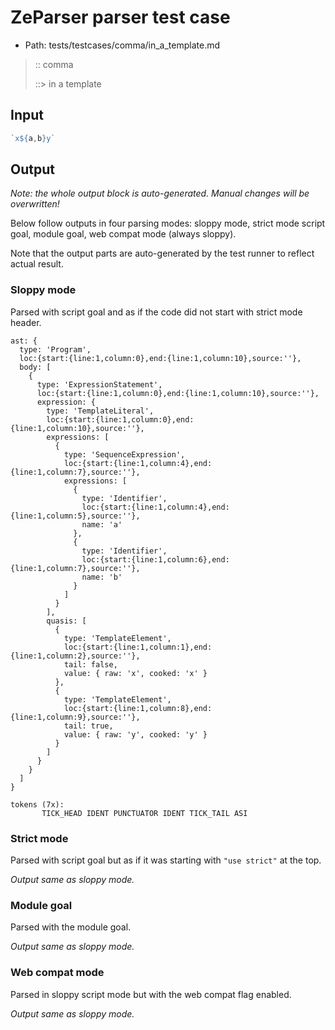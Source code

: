 # ZeParser parser test case

- Path: tests/testcases/comma/in_a_template.md

> :: comma
>
> ::> in a template

## Input

`````js
`x${a,b}y`
`````

## Output

_Note: the whole output block is auto-generated. Manual changes will be overwritten!_

Below follow outputs in four parsing modes: sloppy mode, strict mode script goal, module goal, web compat mode (always sloppy).

Note that the output parts are auto-generated by the test runner to reflect actual result.

### Sloppy mode

Parsed with script goal and as if the code did not start with strict mode header.

`````
ast: {
  type: 'Program',
  loc:{start:{line:1,column:0},end:{line:1,column:10},source:''},
  body: [
    {
      type: 'ExpressionStatement',
      loc:{start:{line:1,column:0},end:{line:1,column:10},source:''},
      expression: {
        type: 'TemplateLiteral',
        loc:{start:{line:1,column:0},end:{line:1,column:10},source:''},
        expressions: [
          {
            type: 'SequenceExpression',
            loc:{start:{line:1,column:4},end:{line:1,column:7},source:''},
            expressions: [
              {
                type: 'Identifier',
                loc:{start:{line:1,column:4},end:{line:1,column:5},source:''},
                name: 'a'
              },
              {
                type: 'Identifier',
                loc:{start:{line:1,column:6},end:{line:1,column:7},source:''},
                name: 'b'
              }
            ]
          }
        ],
        quasis: [
          {
            type: 'TemplateElement',
            loc:{start:{line:1,column:1},end:{line:1,column:2},source:''},
            tail: false,
            value: { raw: 'x', cooked: 'x' }
          },
          {
            type: 'TemplateElement',
            loc:{start:{line:1,column:8},end:{line:1,column:9},source:''},
            tail: true,
            value: { raw: 'y', cooked: 'y' }
          }
        ]
      }
    }
  ]
}

tokens (7x):
       TICK_HEAD IDENT PUNCTUATOR IDENT TICK_TAIL ASI
`````

### Strict mode

Parsed with script goal but as if it was starting with `"use strict"` at the top.

_Output same as sloppy mode._

### Module goal

Parsed with the module goal.

_Output same as sloppy mode._

### Web compat mode

Parsed in sloppy script mode but with the web compat flag enabled.

_Output same as sloppy mode._
